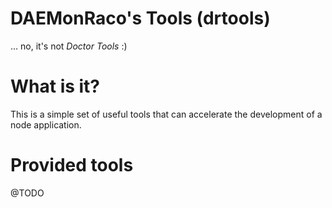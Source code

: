 # DAEMonRaco's Tools (drtools)
... no, it's not _Doctor Tools_ :)

# What is it?
This is a simple set of useful tools that can accelerate the development of a node
application.

# Provided tools
@TODO